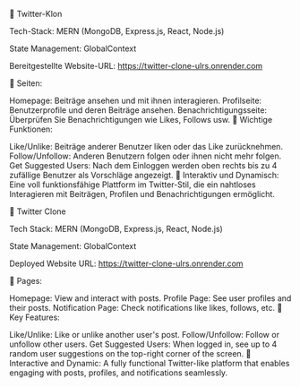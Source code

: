 📱 Twitter-Klon

Tech-Stack: MERN (MongoDB, Express.js, React, Node.js)

State Management: GlobalContext

Bereitgestellte Website-URL: https://twitter-clone-ulrs.onrender.com

🔹 Seiten:

Homepage: Beiträge ansehen und mit ihnen interagieren.
Profilseite: Benutzerprofile und deren Beiträge ansehen.
Benachrichtigungsseite: Überprüfen Sie Benachrichtigungen wie Likes, Follows usw.
🔹 Wichtige Funktionen:

Like/Unlike: Beiträge anderer Benutzer liken oder das Like zurücknehmen.
Follow/Unfollow: Anderen Benutzern folgen oder ihnen nicht mehr folgen.
Get Suggested Users: Nach dem Einloggen werden oben rechts bis zu 4 zufällige Benutzer als Vorschläge angezeigt.
🚀 Interaktiv und Dynamisch:
Eine voll funktionsfähige Plattform im Twitter-Stil, die ein nahtloses Interagieren mit Beiträgen, Profilen und Benachrichtigungen ermöglicht.


📱 Twitter Clone

Tech Stack: MERN (MongoDB, Express.js, React, Node.js)

State Management: GlobalContext

Deployed Website URL: https://twitter-clone-ulrs.onrender.com

🔹 Pages:

Homepage: View and interact with posts.
Profile Page: See user profiles and their posts.
Notification Page: Check notifications like likes, follows, etc.
🔹 Key Features:

Like/Unlike: Like or unlike another user's post.
Follow/Unfollow: Follow or unfollow other users.
Get Suggested Users: When logged in, see up to 4 random user suggestions on the top-right corner of the screen.
🚀 Interactive and Dynamic:
A fully functional Twitter-like platform that enables engaging with posts, profiles, and notifications seamlessly.
